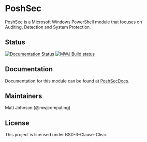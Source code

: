# PoshSec

PoshSec is a Microsoft Windows PowerShell module that focuses on Auditing,
Detection and System Protection.

## Status
[![Documentation Status](https://readthedocs.org/projects/poshsecdocs/badge/?version=latest)](http://poshsecdocs.readthedocs.io/en/latest/?badge=latest)
[![MWJ Build status](https://ci.appveyor.com/api/projects/status/bnyf6wopf2acmr9q?svg=true)](https://ci.appveyor.com/project/mwjcomputing/poshsec-dq6nw)

## Documentation

Documentation for this module can be found at [PoshSecDocs](http://poshsecdocs.readthedocs.io/en/latest/).

## Maintainers

Matt Johnson (@mwjcomputing)

## License

This project is licensed under BSD-3-Clause-Clear.